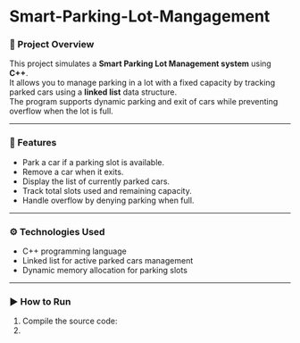 # Smart-Parking-Lot-Mangagement

### 📌 Project Overview
This project simulates a **Smart Parking Lot Management system** using **C++**.  
It allows you to manage parking in a lot with a fixed capacity by tracking parked cars using a **linked list** data structure.  
The program supports dynamic parking and exit of cars while preventing overflow when the lot is full.

---

### 🚀 Features
- Park a car if a parking slot is available.
- Remove a car when it exits.
- Display the list of currently parked cars.
- Track total slots used and remaining capacity.
- Handle overflow by denying parking when full.

---

### ⚙️ Technologies Used
- C++ programming language
- Linked list for active parked cars management
- Dynamic memory allocation for parking slots

---

### ▶️ How to Run

1. Compile the source code:
2. 
